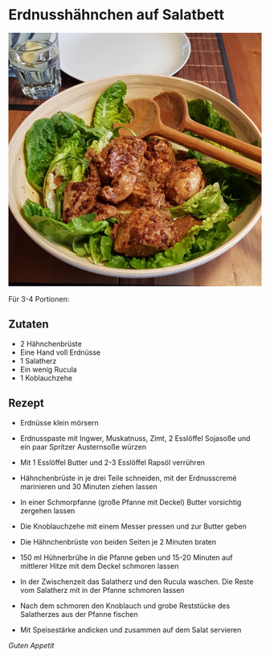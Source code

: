 # Erdnusshähnchen auf Salatbett

![img](imgs/Erdnusshaehnchen_auf_Salatbett.jpg)

Für 3-4 Portionen:

## Zutaten
- 2 Hähnchenbrüste
- Eine Hand voll Erdnüsse
- 1 Salatherz
- Ein wenig Rucula
- 1 Koblauchzehe

## Rezept
- Erdnüsse klein mörsern

- Erdnusspaste mit Ingwer, Muskatnuss, Zimt, 2 Esslöffel Sojasoße und ein paar Spritzer Austernsoße würzen

- Mit 1 Esslöffel Butter und 2-3 Esslöffel Rapsöl verrühren

- Hähnchenbrüste in je drei Teile schneiden, mit der Erdnusscremé marinieren und 30 Minuten ziehen lassen

- In einer Schmorpfanne (große Pfanne mit Deckel) Butter vorsichtig zergehen lassen 

- Die Knoblauchzehe mit einem Messer pressen und zur Butter geben

- Die Hähnchenbrüste von beiden Seiten je 2 Minuten braten

- 150 ml Hühnerbrühe in die Pfanne geben und 15-20 Minuten auf mittlerer Hitze mit dem Deckel schmoren lassen

- In der Zwischenzeit das Salatherz und den Rucula waschen. Die Reste vom Salatherz mit in der Pfanne schmoren lassen

- Nach dem schmoren den Knoblauch und grobe Reststücke des Salatherzes aus der Pfanne fischen

- Mit Speisestärke andicken und zusammen auf dem Salat servieren

*Guten Appetit*
